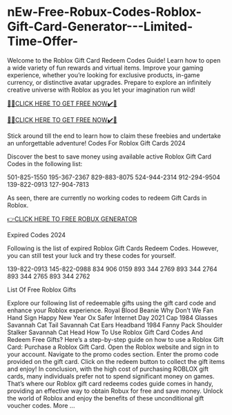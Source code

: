 # nEw-Free-Robux-Codes-Roblox-Gift-Card-Generator---Limited-Time-Offer-
Welcome to the Roblox Gift Card Redeem Codes Guide! Learn how to open a wide variety of fun rewards and virtual items. Improve your gaming experience, whether you’re looking for exclusive products, in-game currency, or distinctive avatar upgrades. Prepare to explore an infinitely creative universe with Roblox as you let your imagination run wild!

[🎁🎁CLICK HERE TO GET FREE NOW✔️🎁](https://earnsters.com/roblox-generator/)

[🎁🎁CLICK HERE TO GET FREE NOW✔️🎁](https://earnsters.com/roblox-generator/)

Stick around till the end to learn how to claim these freebies and undertake an unforgettable adventure!
Codes For Roblox Gift Cards 2024

Discover the best to save money using available active Roblox Gift Card Codes in the following list:

501-825-1550
195-367-2367
829-883-8075
524-944-2314
912-294-9504
139-822-0913
127-904-7813

As seen, there are currently no working codes to redeem Gift Cards in Roblox.

[👉CLICK HERE TO FREE ROBUX GENERATOR](https://earnsters.com/roblox-generator/)

Expired Codes 2024

Following is the list of expired Roblox Gift Cards Redeem Codes. However, you can still test your luck and try these codes for yourself.

139-822-0913
145-822-0988
834 906 0159
893 344 2769
893 344 2764
893 344 2765
893 344 2762

List Of Free Roblox Gifts

Explore our following list of redeemable gifts using the gift card code and enhance your Roblox experience.
Royal Blood Beanie
Why Don’t We Fan Hand Sign
Happy New Year Ox
Safer Internet Day 2021 Cap
1984 Glasses
Savannah Cat Tail
Savannah Cat Ears Headband
1984 Fanny Pack
Shoulder Stalker
Savannah Cat Head
How To Use Roblox Gift Card Codes And Redeem Free Gifts?
Here’s a step-by-step guide on how to use a Roblox Gift Card:
Purchase a Roblox Gift Card.
Open the Roblox website and sign in to your account.
Navigate to the promo codes section.
Enter the promo code provided on the gift card.
Click on the redeem button to collect the gift items and enjoy!
In conclusion, with the high cost of purchasing ROBLOX gift cards, many individuals prefer not to spend significant money on games. That’s where our Roblox gift card redeems codes guide comes in handy, providing an effective way to obtain Robux for free and save money. Unlock the world of Roblox and enjoy the benefits of these unconditional gift voucher codes.
More ...

